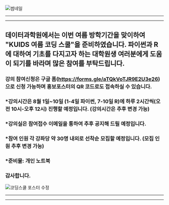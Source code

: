 
![썸네일](https://github.com/kuids/kuids.github.io/assets/91585914/1c495b1a-45a6-41ec-9816-b17f47941f32)

*******************************************************************************

*******************************************************************************

## 데이터과학원에서는 이번 여름 방학기간을 맞이하여 "KUIDS 여름 코딩 스쿨"을 준비하였습니다. 파이썬과 R에 대하여 기초를 다지고자 하는 대학원생 여러분에게 도움이 되기를 바라며 많은 참여를 부탁드립니다.

### 강의 참여신청은 구글 폼(https://forms.gle/aTQkVoTJR9E2U3e26) 으로 신청 가능하며 홍보포스터의 QR 코드로도 접속하실 수 있습니다.

### *강의시간은 8월 1일~10일 (1-4일 파이썬, 7-10일 R)에 하루 2시간씩(오전 10시-오후 12시) 진행할 예정입니다. (강의시간은 추후 변경 가능)

### *강의실은 참여접수 이메일을 통하여 추후 공지해 드릴 예정입니다.

### *참여 인원 각 강좌당 약 30명 내외로 선착순 모집할 예정입니다. (모집 인원 추후 변경 가능) 

### *준비물: 개인 노트북 

### 감사합니다. 


![코딩스쿨 포스터 수정](https://github.com/kuids/kuids.github.io/assets/91585914/b6406f87-8149-421f-b08b-15a622525c75)

*******************************************************************************

*******************************************************************************


